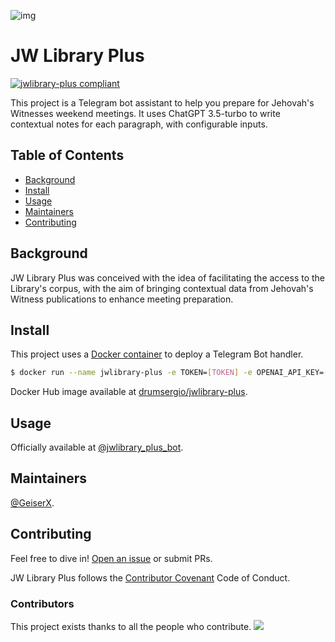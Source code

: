 ![img](https://github.com/GeiserX/jwlibrary-plus/blob/main/extra/logo.jpg?raw=true)
# JW Library Plus

[![jwlibrary-plus compliant](https://img.shields.io/github/license/GeiserX/jwlibrary-plus)](https://github.com/GeiserX/jwlibrary-plus/blob/main/LICENSE)

This project is a Telegram bot assistant to help you prepare for Jehovah's Witnesses weekend meetings. It uses ChatGPT 3.5-turbo to write contextual notes for each paragraph, with configurable inputs.

## Table of Contents

- [Background](#background)
- [Install](#install)
- [Usage](#usage)
- [Maintainers](#maintainers)
- [Contributing](#contributing)

## Background

JW Library Plus was conceived with the idea of facilitating the access to the Library's corpus, with the aim of bringing contextual data from Jehovah's Witness publications to enhance meeting preparation.

## Install

This project uses a [Docker container](https://hub.docker.com/repository/docker/drumsergio/jwlibrary-plu) to deploy a Telegram Bot handler.

```sh
$ docker run --name jwlibrary-plus -e TOKEN=[TOKEN] -e OPENAI_API_KEY=[KEY] drumsergio/jwlibrary-plus
```

Docker Hub image available at [drumsergio/jwlibrary-plus](https://hub.docker.com/repository/docker/drumsergio/jwlibrary-plus).

## Usage

Officially available at [@jwlibrary_plus_bot](https://t.me/jwlibrary_plus_bot).

## Maintainers

[@GeiserX](https://github.com/GeiserX).

## Contributing

Feel free to dive in! [Open an issue](https://github.com/GeiserX/jwlibrary-plus/issues/new) or submit PRs.

JW Library Plus follows the [Contributor Covenant](http://contributor-covenant.org/version/2/1/) Code of Conduct.

### Contributors

This project exists thanks to all the people who contribute. 
<a href="https://github.com/GeiserX/jwlibrary-plus/graphs/contributors"><img src="https://opencollective.com/jwlibrary-plus/contributors.svg?width=890&button=false" /></a>


